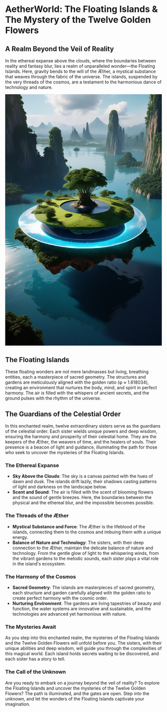 # AetherWorld: The Floating Islands & The Mystery of the Twelve Golden Flowers

## A Realm Beyond the Veil of Reality

In the ethereal expanse above the clouds, where the boundaries between reality and fantasy blur, lies a realm of unparalleled wonder—the Floating Islands. Here, gravity bends to the will of the Æther, a mystical substance that weaves through the fabric of the universe. The islands, suspended by the very threads of the cosmos, are a testament to the harmonious dance of technology and nature.

![AetherWorld](html/img/worlds/Svet_levitacije_2.jpg)

## The Floating Islands

These floating wonders are not mere landmasses but living, breathing entities, each a masterpiece of sacred geometry. The structures and gardens are meticulously aligned with the golden ratio (φ ≈ 1.618034), creating an environment that nurtures the body, mind, and spirit in perfect harmony. The air is filled with the whispers of ancient secrets, and the ground pulses with the rhythm of the universe.

## The Guardians of the Celestial Order

In this enchanted realm, twelve extraordinary sisters serve as the guardians of the celestial order. Each sister wields unique powers and deep wisdom, ensuring the harmony and prosperity of their celestial home. They are the keepers of the Æther, the weavers of time, and the healers of souls. Their presence is a beacon of light and guidance, illuminating the path for those who seek to uncover the mysteries of the Floating Islands.

### The Ethereal Expanse

- **Sky Above the Clouds**: The sky is a canvas painted with the hues of dawn and dusk. The islands drift lazily, their shadows casting patterns of light and darkness on the landscape below.
- **Scent and Sound**: The air is filled with the scent of blooming flowers and the sound of gentle breezes. Here, the boundaries between the physical and the ethereal blur, and the impossible becomes possible.

### The Threads of the Æther

- **Mystical Substance and Force**: The Æther is the lifeblood of the islands, connecting them to the cosmos and imbuing them with a unique energy.
- **Balance of Nature and Technology**: The sisters, with their deep connection to the Æther, maintain the delicate balance of nature and technology. From the gentle glow of light to the whispering winds, from the vibrant gardens to the melodic sounds, each sister plays a vital role in the island's ecosystem.

### The Harmony of the Cosmos

- **Sacred Geometry**: The islands are masterpieces of sacred geometry, each structure and garden carefully aligned with the golden ratio to create perfect harmony with the cosmic order.
- **Nurturing Environment**: The gardens are living tapestries of beauty and function, the water systems are innovative and sustainable, and the technologies are advanced yet harmonious with nature.

### The Mysteries Await

As you step into this enchanted realm, the mysteries of the Floating Islands and the Twelve Golden Flowers will unfold before you. The sisters, with their unique abilities and deep wisdom, will guide you through the complexities of this magical world. Each island holds secrets waiting to be discovered, and each sister has a story to tell.

### The Call of the Unknown

Are you ready to embark on a journey beyond the veil of reality? To explore the Floating Islands and uncover the mysteries of the Twelve Golden Flowers? The path is illuminated, and the gates are open. Step into the unknown, and let the wonders of the Floating Islands captivate your imagination.
